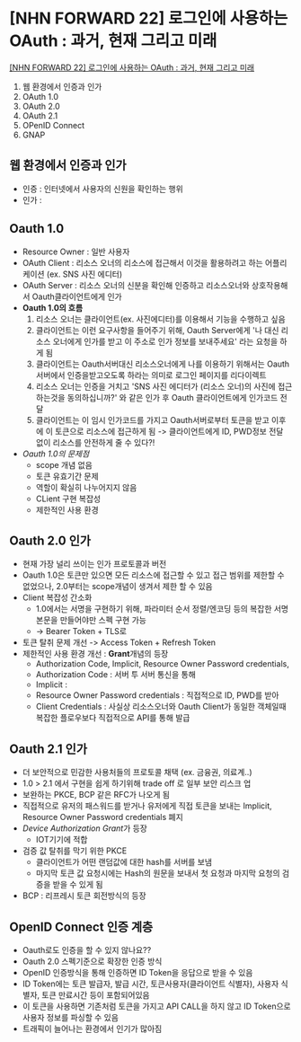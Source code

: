 #  [NHN FORWARD 22] 로그인에 사용하는 OAuth : 과거, 현재 그리고 미래 
[ [NHN FORWARD 22] 로그인에 사용하는 OAuth : 과거, 현재 그리고 미래 ](https://www.youtube.com/watch?v=DQFv0AxTEgM)

1. 웹 환경에서 인증과 인가
2. OAuth 1.0
3. OAuth 2.0
4. OAuth 2.1
5. OPenID Connect
6. GNAP


## 웹 환경에서 인증과 인가
- 인증 : 인터넷에서 사용자의 신원을 확인하는 행위
- 인가 :

## Oauth 1.0
- Resource Owner : 일반 사용자
- OAuth Client : 리소스 오너의 리소스에 접근해서 이것을 활용하려고 하는 어플리케이션 (ex. SNS 사진 에디터)
- OAuth Server : 리소스 오너의 신분을 확인해 인증하고 리소스오너와 상호작용해서 Oauth클라이언트에게 인가
- **Oauth 1.0의 흐름**
    1. 리소스 오너는 클라이언트(ex. 사진에디터)를 이용해서 기능을 수행하고 싶음
    2. 클라이언트는 이런 요구사항을 들어주기 위해, Oauth Server에게 '나 대신 리소스 오너에게 인가를 받고 이 주소로 인가 정보를 보내주세요' 라는 요청을 하게 됨
    3. 클라이언트는 Oauth서버대신 리소스오너에게 나를 이용하기 위해서는 Oauth 서버에서 인증을받고오도록 하라는 의미로 로그인 페이지를 리다이렉트
    4. 리소스 오너는 인증을 거치고 'SNS 사진 에디터가 (리소스 오너)의 사진에 접근하는것을 동의하십니까?' 와 같은 인가 후 Oauth 클라이언트에게 인가코드 전달
    5. 클라이언트는 이 임시 인가코드를 가지고 Oauth서버로부터 토큰을 받고 이후에 이 토큰으로 리소스에 접근하게 됨
  -> 클라이언트에게 ID, PWD정보 전달 없이 리소스를 안전하게 줄 수 있다?!
- *Oauth 1.0의 문제점*
  - scope 개념 없음
  - 토큰 유효기간 문제
  - 역할이 확실히 나누어지지 않음
  - CLient 구현 복잡성
  - 제한적인 사용 환경

## Oauth 2.0 인가
- 현재 가장 널리 쓰이는 인가 프로토콜과 버전
- Oauth 1.0은 토큰만 있으면 모든 리소스에 접근할 수 있고 접근 범위를 제한할 수 없었으나, 2.0부터는 scope개념이 생겨서 제한 할 수 있음
- Client 복잡성 간소화
  - 1.0에서는 서명을 구현하기 위해, 파라미터 순서 정렬/엔코딩 등의 복잡한 서명 본문을 만들어야만 스펙 구현 가능
  - -> Bearer Token + TLS로
- 토큰 탈취 문제 개선 -> Access Token + Refresh Token
- 제한적인 사용 환경 개선 : **Grant**개념의 등장
  - Authorization Code, Implicit, Resource Owner Password credentials,
  - Authorization Code : 서버 투 서버 통신을 통해
  - Implicit :
  -  Resource Owner Password credentials : 직접적으로 ID, PWD를 받아
  -  Client Credentials : 사실상 리소스오너와 Oauth Client가 동일한 객체일때 복잡한 플로우보다 직접적으로 API를 통해 발급

## Oauth 2.1 인가
- 더 보안적으로 민감한 사용처들의 프로토콜 채택 (ex. 금융권, 의료계..)
- 1.0 > 2.1 에서 구현을 쉽게 하기위해 trade off 로 일부 보안 리스크 업
- 보완하는 PKCE, BCP 같은 RFC가 나오게 됨
- 직접적으로 유저의 패스워드를 받거나 유저에게 직접 토큰을 보내는 Implicit, Resource Owner Password credentials 폐지
- *Device Authorization Grant*가 등장
  - IOT기기에 적합
- 검증 값 탈취를 막기 위한 PKCE
  - 클라이언트가 어떤 랜덤값에 대한 hash를 서버를 보냄
  - 마지막 토큰 값 요청시에는 Hash의 원문을 보내서 첫 요청과 마지막 요청의 검증을 받을 수 있게 됨
- BCP : 리프레시 토큰 회전방식의 등장


## OpenID Connect 인증 계층
- Oauth로도 인증을 할 수 있지 않나요??
- Oauth 2.0 스펙기준으로 확장한 인증 방식
- OpenID 인증방식을 통해 인증하면 ID Token을 응답으로 받을 수 있음
- ID Token에는 토큰 발급자, 발급 시간, 토큰사용자(클라이언트 식별자), 사용자 식별자, 토큰 만료시간 등이 포함되어있음
- 이 토큰을 사용하면 기존처럼 토큰을 가지고 API CALL을 하지 않고 ID Token으로 사용자 정보를 파싱할 수 있음
- 트래픽이 늘어나는 환경에서 인기가 많아짐

